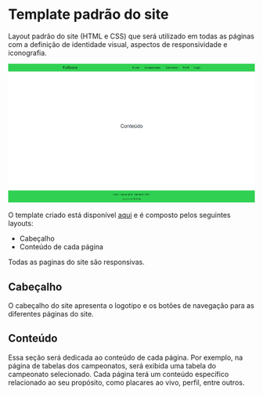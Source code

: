 # Template padrão do site

Layout padrão do site (HTML e CSS) que será utilizado em todas as páginas com a definição de identidade visual, aspectos de responsividade e iconografia.

![Layout](img/Layout.png)


O template criado está disponível [aqui](https://github.com/ICEI-PUC-Minas-PMV-ADS/pmv-ads-2023-1-e1-proj-web-t10-futscore/blob/main/src/Layout.html) e é composto pelos seguintes
layouts:
- Cabeçalho
- Conteúdo de cada página

Todas as paginas do site são responsivas.

## Cabeçalho

O cabeçalho do site apresenta o logotipo e os botões de navegação para as diferentes páginas do site.

## Conteúdo

Essa seção será dedicada ao conteúdo de cada página. Por exemplo, na página de tabelas dos campeonatos, será exibida uma tabela do campeonato selecionado. Cada página terá um conteúdo específico relacionado ao seu propósito, como placares ao vivo, perfil, entre outros.

